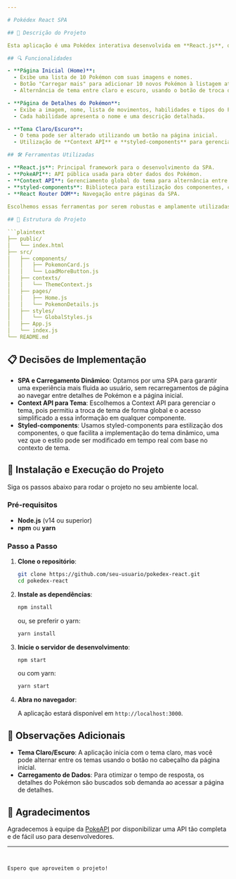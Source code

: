 ```yaml
---

# Pokédex React SPA

## 📜 Descrição do Projeto

Esta aplicação é uma Pokédex interativa desenvolvida em **React.js**, que utiliza a **API PokeAPI** para buscar dados de Pokémon em tempo real. A aplicação exibe uma lista de Pokémon que o usuário pode explorar e acessar detalhes específicos. O projeto implementa funcionalidades como alternância de temas (claro e escuro), carregamento dinâmico de dados e navegação entre páginas, proporcionando uma experiência fluida e moderna para os usuários.

## 🔍 Funcionalidades

- **Página Inicial (Home)**:
  - Exibe uma lista de 10 Pokémon com suas imagens e nomes.
  - Botão "Carregar mais" para adicionar 10 novos Pokémon à listagem atual, sem recarregar a página.
  - Alternância de tema entre claro e escuro, usando o botão de troca de tema.

- **Página de Detalhes do Pokémon**:
  - Exibe a imagem, nome, lista de movimentos, habilidades e tipos do Pokémon selecionado.
  - Cada habilidade apresenta o nome e uma descrição detalhada.

- **Tema Claro/Escuro**:
  - O tema pode ser alterado utilizando um botão na página inicial.
  - Utilização de **Context API** e **styled-components** para gerenciar o tema de forma centralizada e estilizar os componentes dinamicamente.

## 🛠 Ferramentas Utilizadas

- **React.js**: Principal framework para o desenvolvimento da SPA.
- **PokeAPI**: API pública usada para obter dados dos Pokémon.
- **Context API**: Gerenciamento global do tema para alternância entre claro e escuro.
- **styled-components**: Biblioteca para estilização dos componentes, com suporte dinâmico ao tema.
- **React Router DOM**: Navegação entre páginas da SPA.
  
Escolhemos essas ferramentas por serem robustas e amplamente utilizadas para construção de SPAs com funcionalidades interativas e temas dinâmicos. Elas permitiram uma implementação eficiente e escalável, além de facilitar a manutenção e a personalização de estilos.

## 📐 Estrutura do Projeto

```plaintext
├── public/
│   └── index.html
├── src/
│   ├── components/
│   │   ├── PokemonCard.js
│   │   └── LoadMoreButton.js
│   ├── contexts/
│   │   └── ThemeContext.js
│   ├── pages/
│   │   ├── Home.js
│   │   └── PokemonDetails.js
│   ├── styles/
│   │   └── GlobalStyles.js
│   ├── App.js
│   └── index.js
└── README.md
```

## 📋 Decisões de Implementação

- **SPA e Carregamento Dinâmico**: Optamos por uma SPA para garantir uma experiência mais fluida ao usuário, sem recarregamentos de página ao navegar entre detalhes de Pokémon e a página inicial.
- **Context API para Tema**: Escolhemos a Context API para gerenciar o tema, pois permitiu a troca de tema de forma global e o acesso simplificado a essa informação em qualquer componente.
- **Styled-components**: Usamos styled-components para estilização dos componentes, o que facilita a implementação do tema dinâmico, uma vez que o estilo pode ser modificado em tempo real com base no contexto de tema.

## 🚀 Instalação e Execução do Projeto

Siga os passos abaixo para rodar o projeto no seu ambiente local.

### Pré-requisitos

- **Node.js** (v14 ou superior)
- **npm** ou **yarn**

### Passo a Passo

1. **Clone o repositório**:

   ```bash
   git clone https://github.com/seu-usuario/pokedex-react.git
   cd pokedex-react
   ```

2. **Instale as dependências**:

   ```bash
   npm install
   ```

   ou, se preferir o yarn:

   ```bash
   yarn install
   ```

3. **Inicie o servidor de desenvolvimento**:

   ```bash
   npm start
   ```

   ou com yarn:

   ```bash
   yarn start
   ```

4. **Abra no navegador**:

   A aplicação estará disponível em `http://localhost:3000`.

## 📝 Observações Adicionais

- **Tema Claro/Escuro**: A aplicação inicia com o tema claro, mas você pode alternar entre os temas usando o botão no cabeçalho da página inicial.
- **Carregamento de Dados**: Para otimizar o tempo de resposta, os detalhes do Pokémon são buscados sob demanda ao acessar a página de detalhes.
  
## 🎉 Agradecimentos

Agradecemos à equipe da [PokeAPI](https://pokeapi.co/) por disponibilizar uma API tão completa e de fácil uso para desenvolvedores.

--- 
```


Espero que aproveitem o projeto!
